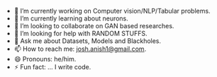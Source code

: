 
- 🔭 I’m currently working on Computer vision/NLP/Tabular problems.
- 🌱 I’m currently learning about neurons.
- 👯 I’m looking to collaborate on GAN based researches.
- 🤔 I’m looking for help with RANDOM STUFFS.
- 💬 Ask me about Datasets, Models and Blackholes.
- 📫 How to reach me: josh.anish1@gmail.com.
- 😄 Pronouns: he/him.
- ⚡ Fun fact: ... I write code.

